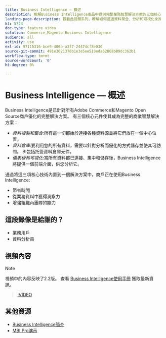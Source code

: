 ```yaml
---
title: Business Intelligence — 概述
description: 瞭解Business Intelligence產品中提供完整業務智慧解決方案的三個核心元件。
landing-page-description: 觀看此視頻系列，瞭解如何通過資料聚合、分析和可視化來推動更好的業務洞察力和結果。
kt: 5724
doc-type: feature video
solution: Commerce,Magento Business Intelligence
audience: all
activity: use
exl-id: 97115316-bce9-406a-a3f7-24474cf8e030
source-git-commit: 491e3621370b1e3e5ee510eda62868b89dc362b1
workflow-type: tm+mt
source-wordcount: '0'
ht-degree: 0%

---
```


# Business Intelligence — 概述

Business Intelligence是已針對所有Adobe Commerce和Magento Open Source商戶優化的完整解決方案。 有三個核心元件使其成為完整的商業智慧解決方案：

- _資料複製和整合_:所有這一切都始於連接各種資料源並將它們放在一個中心位置。
- _資料倉庫_:要利用您的所有資料，需要以針對分析而優化的方式儲存並使其可訪問。 BI包括托管資料倉庫元件。
- _儀表板和可視化_:當所有資料都已連接、集中和儲存後，Business Intelligence將提供一個前端介面，供您分析它。

通過將這三項核心技術內置到一個解決方案中，商戶正在使用Business Intelligence:

- 節省時間
- 從業務資料中獲得洞察力
- 增強組織內團隊的能力

## 這段錄像是給誰的？

- 業務用戶
- 資料分析員

## 視頻內容

>[!NOTE]
>
>視頻中的內容反映了2.2版。 查看 [Business Intelligence使用手冊](https://docs.magento.com/mbi/) 獲取最新資訊。

>[!VIDEO](https://video.tv.adobe.com/v/35979?quality=12&learn=on)

## 其他資源

- [Business Intelligence簡介](https://docs.magento.com/mbi/getting-started/getting-started.html)
- [MBI Pro演示](https://support.magento.com/hc/en-us/articles/360016729571)
